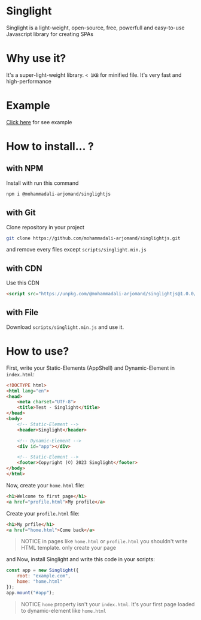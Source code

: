 # Singlight
Singlight is a light-weight, open-source, free, powerfull and easy-to-use Javascript library for creating SPAs

# Why use it?
It's a super-light-weight library. `< 1KB` for minified file. It's very fast and high-performance

# Example
[Click here](https://mohammadali-arjomand.github.io/singlightjs/example/) for see example

# How to install... ?
## with NPM
Install with run this command
```bash
npm i @mohammadali-arjomand/singlightjs
```

## with Git
Clone repository in your project
```bash
git clone https://github.com/mohammadali-arjomand/singlightjs.git
```
and remove every files except `scripts/singlight.min.js`

## with CDN
Use this CDN
```html
<script src="https://unpkg.com/@mohammadali-arjomand/singlightjs@1.0.0/scripts/singlight.min.js"></script>
```

## with File
Download `scripts/singlight.min.js` and use it.

# How to use?
First, write your Static-Elements (AppShell) and Dynamic-Element in `index.html`:
```html
<!DOCTYPE html>
<html lang="en">
<head>
    <meta charset="UTF-8">
    <title>Test - Singlight</title>
</head>
<body>
    <!-- Static-Element -->
    <header>Singlight</header>

    <!-- Dynamic-Element -->
    <div id="app"></div>

    <!-- Static-Element -->
    <footer>Copyright (©) 2023 Singlight</footer>
</body>
</html>
```
Now, create your `home.html` file:
```html
<h1>Welcome to first page</h1>
<a href="profile.html">My profile</a>
```
Create your `profile.html` file:
```html
<h1>My prfile</h1>
<a href="home.html">Come back</a>
```
> NOTICE in pages like `home.html` or `profile.html` you shouldn't write HTML template. only create your page

and Now, install Singlight and write this code in your scripts:
```js
const app = new Singlight({
    root: "example.com",
    home: "home.html"
});
app.mount("#app");
``` 
> NOTICE `home` property isn't your `index.html`. It's your first page loaded to dynamic-element like `home.html`